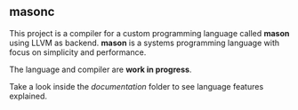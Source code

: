 ## masonc
This project is a compiler for a custom programming language called __mason__ using LLVM as backend.
__mason__ is a systems programming language with focus on simplicity and performance.

The language and compiler are __work in progress__.

Take a look inside the _documentation_ folder to see language features explained.